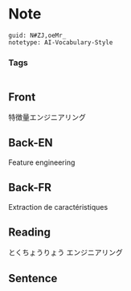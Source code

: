 # Note
```
guid: N#ZJ,oeMr_
notetype: AI-Vocabulary-Style
```

### Tags
```
```

## Front
特徴量エンジニアリング

## Back-EN
Feature engineering

## Back-FR
Extraction de caractéristiques

## Reading
とくちょうりょう  エンジニアリング

## Sentence

